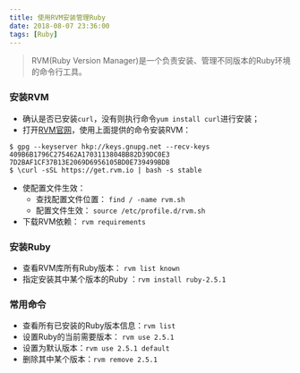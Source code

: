 ```yaml
---
title: 使用RVM安装管理Ruby
date: 2018-08-07 23:36:00
tags: [Ruby]
---
```


> RVM(Ruby Version Manager)是一个负责安装、管理不同版本的Ruby环境的命令行工具。

### 安装RVM

- 确认是否已安装`curl`，没有则执行命令`yum install curl`进行安装；
- 打开[RVM官网](https://www.rvm.io/)，使用上面提供的命令安装RVM：
```shell
$ gpg --keyserver hkp://keys.gnupg.net --recv-keys 409B6B1796C275462A1703113804BB82D39DC0E3 7D2BAF1CF37B13E2069D6956105BD0E739499BDB
$ \curl -sSL https://get.rvm.io | bash -s stable
```
- 使配置文件生效：
  - 查找配置文件位置： `find / -name rvm.sh`
  - 配置文件生效： `source /etc/profile.d/rvm.sh`
- 下载RVM依赖： `rvm requirements`

### 安装Ruby
- 查看RVM库所有Ruby版本： `rvm list known`
- 指定安装其中某个版本的Ruby ：`rvm install ruby-2.5.1`

### 常用命令
- 查看所有已安装的Ruby版本信息：`rvm list`
- 设置Ruby的当前需要版本： `rvm use 2.5.1`
- 设置为默认版本：`rvm use 2.5.1 default`
- 删除其中某个版本：`rvm remove 2.5.1`
